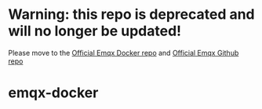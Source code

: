 Warning: this repo is deprecated and will no longer be updated!
================
Please move to the [Official Emqx Docker repo](https://hub.docker.com/r/emqx/emqx) and [Official Emqx Github repo](https://github.com/emqx/emqx-docker)

# emqx-docker
